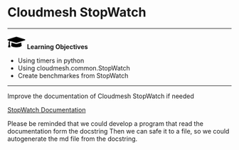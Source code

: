 # Cloudmesh StopWatch

---

![](images/learning.png) **Learning Objectives**

* Using timers in python
* Using cloudmesh.common.StopWatch
* Create benchmarkes from StopWatch

---

Improve the documentation of Cloudmesh StopWatch if needed

[StopWatch Documentation](https://github.com/cloudmesh/cloudmesh-common/blob/main/cloudmesh/common/StopWatch.py)

Please be reminded that we could develop a program that read the documentation form the docstring
Then we can safe it to a file, so we could autogenerate the md file from the docstring. 
